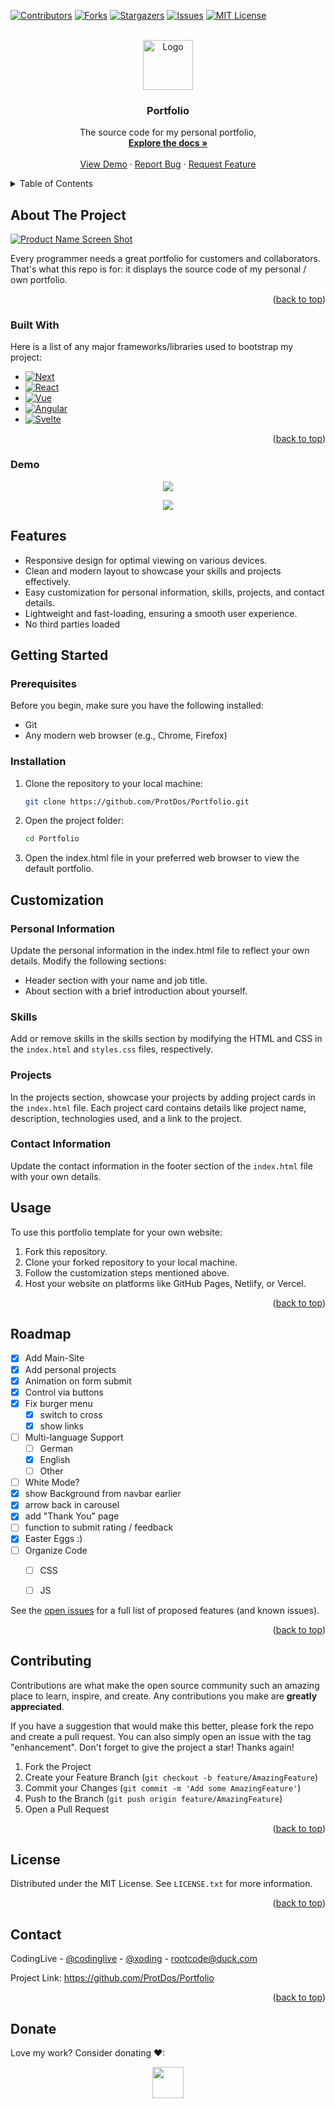 <a name="readme-top"></a>
[![Contributors][contributors-shield]][contributors-url]
[![Forks][forks-shield]][forks-url]
[![Stargazers][stars-shield]][stars-url]
[![Issues][issues-shield]][issues-url]
[![MIT License][license-shield]][license-url]

<br />
<div align="center">
  <a href="https://github.com/ProtDos/Portfolio">
    <img src="https://portfolio.protdos.com/IMG_5452.png" alt="Logo" width="80" height="80">

  </a>

  <h3 align="center">Portfolio</h3>

  <p align="center">
    The source code for my personal portfolio,
    <br />
    <a href="https://github.com/ProtDos/Portfolio"><strong>Explore the docs »</strong></a>
    <br />
    <br />
    <a href="https://portfolio.protdos.com">View Demo</a>
    ·
    <a href="https://github.com/ProtDos/Portfolio/issues">Report Bug</a>
    ·
    <a href="https://github.com/ProtDos/Portfolio/issues">Request Feature</a>
  </p>
</div>



<!-- TABLE OF CONTENTS -->
<details>
  <summary>Table of Contents</summary>
  <ol>
    <li>
      <a href="#about-the-project">About The Project</a>
      <ul>
        <li><a href="#built-with">Built With</a></li>
      </ul>
    </li>
    <li><a href="#usage">Usage</a></li>
    <li><a href="#roadmap">Roadmap</a></li>
    <li><a href="#contributing">Contributing</a></li>
    <li><a href="#license">License</a></li>
    <li><a href="#contact">Contact</a></li>
  </ol>
</details>



<!-- ABOUT THE PROJECT -->
## About The Project

[![Product Name Screen Shot][product-screenshot]](https://github.com/ProtDos/Portfolio)

Every programmer needs a great portfolio for customers and collaborators. That's what this repo is for: it displays the source code of my personal /  own portfolio.

<p align="right">(<a href="#readme-top">back to top</a>)</p>



### Built With

Here is a list of any major frameworks/libraries used to bootstrap my project:

* [![Next][Next.js]][Next-url]
* [![React][React.js]][React-url]
* [![Vue][Vue.js]][Vue-url]
* [![Angular][Angular.io]][Angular-url]
* [![Svelte][Svelte.dev]][Svelte-url]

<p align="right">(<a href="#readme-top">back to top</a>)</p>


### Demo

<div align="center">
  <img src="https://github.com/ProtDos/Portfolio/assets/69071809/0fde85e0-5a2c-4a4d-909a-d1e73d6231e3">
  <div><p></p></div>
  <img src="https://github.com/ProtDos/Portfolio/assets/69071809/c3e3695d-11bd-4c84-b215-4aa6308296bb">
</div>

## Features

* Responsive design for optimal viewing on various devices.
* Clean and modern layout to showcase your skills and projects effectively.
* Easy customization for personal information, skills, projects, and contact details.
* Lightweight and fast-loading, ensuring a smooth user experience.
* No third parties loaded

## Getting Started
### Prerequisites

Before you begin, make sure you have the following installed:

* Git
* Any modern web browser (e.g., Chrome, Firefox)

### Installation

1. Clone the repository to your local machine:
   ```bash
   git clone https://github.com/ProtDos/Portfolio.git
   ```
2. Open the project folder:
   ```bash
   cd Portfolio
    ```
3. Open the index.html file in your preferred web browser to view the default portfolio.


## Customization
### Personal Information

Update the personal information in the index.html file to reflect your own details. Modify the following sections:

* Header section with your name and job title.
* About section with a brief introduction about yourself.

### Skills
Add or remove skills in the skills section by modifying the HTML and CSS in the `index.html` and `styles.css` files, respectively.

### Projects
In the projects section, showcase your projects by adding project cards in the `index.html` file. Each project card contains details like project name, description, technologies used, and a link to the project.

### Contact Information
Update the contact information in the footer section of the `index.html` file with your own details.


## Usage

To use this portfolio template for your own website:

1. Fork this repository.
2. Clone your forked repository to your local machine.
3. Follow the customization steps mentioned above.
4. Host your website on platforms like GitHub Pages, Netlify, or Vercel.


<p align="right">(<a href="#readme-top">back to top</a>)</p>



<!-- ROADMAP -->
## Roadmap

- [x] Add Main-Site
- [x] Add personal projects
- [x] Animation on form submit
- [X] Control via buttons
- [X] Fix burger menu
  - [X] switch to cross
  - [X] show links
- [ ] Multi-language Support
    - [ ] German
    - [X] English
    - [ ] Other
- [ ] White Mode?
- [X] show Background from navbar earlier
- [X] arrow back in carousel
- [X] add "Thank You" page
- [ ] function to submit rating / feedback
- [X] Easter Eggs :)
- [ ] Organize Code
  - [ ] CSS
  - [ ] JS
    

See the [open issues](https://github.com/ProtDos/Portfolio/issues) for a full list of proposed features (and known issues).

<p align="right">(<a href="#readme-top">back to top</a>)</p>



<!-- CONTRIBUTING -->
## Contributing

Contributions are what make the open source community such an amazing place to learn, inspire, and create. Any contributions you make are **greatly appreciated**.

If you have a suggestion that would make this better, please fork the repo and create a pull request. You can also simply open an issue with the tag "enhancement".
Don't forget to give the project a star! Thanks again!

1. Fork the Project
2. Create your Feature Branch (`git checkout -b feature/AmazingFeature`)
3. Commit your Changes (`git commit -m 'Add some AmazingFeature'`)
4. Push to the Branch (`git push origin feature/AmazingFeature`)
5. Open a Pull Request

<p align="right">(<a href="#readme-top">back to top</a>)</p>



<!-- LICENSE -->
## License

Distributed under the MIT License. See `LICENSE.txt` for more information.

<p align="right">(<a href="#readme-top">back to top</a>)</p>



<!-- CONTACT -->
## Contact

CodingLive - [@codinglive](https://discord.com/users/786495827827752990) - [@xoding](https://t.me/xoding) - rootcode@duck.com

Project Link: https://github.com/ProtDos/Portfolio

<p align="right">(<a href="#readme-top">back to top</a>)</p>


## Donate
Love my work? Consider donating ❤:

<div align="center">
<a href="https://www.paypal.com/paypalme/xoding"><img src="https://img.shields.io/badge/PayPal-000000?style=for-the-badge&logo=paypal&logoColor=white" height="50"/></a>
</div>



<!-- MARKDOWN LINKS & IMAGES -->
<!-- https://www.markdownguide.org/basic-syntax/#reference-style-links -->
[contributors-shield]: https://img.shields.io/github/contributors/ProtDos/Portfolio.svg?style=for-the-badge
[contributors-url]: https://github.com//ProtDos/Portfolio/graphs/contributors

[forks-shield]: https://img.shields.io/github/forks/ProtDos/Portfolio.svg?style=for-the-badge
[forks-url]: https://github.com/ProtDos/Portfolio/network/members

[stars-shield]: https://img.shields.io/github/stars/ProtDos/Portfolio.svg?style=for-the-badge
[stars-url]: https://github.com/ProtDos/Portfolio/stargazers

[issues-shield]: https://img.shields.io/github/issues/ProtDos/Portfolio.svg?style=for-the-badge
[issues-url]: https://github.com/ProtDos/Portfolio/issues

[license-shield]: https://img.shields.io/github/license/ProtDos/Portfolio.svg?style=for-the-badge
[license-url]: https://github.com/ProtDos/Portfolio/blob/master/LICENSE.txt

[linkedin-shield]: https://img.shields.io/badge/-LinkedIn-black.svg?style=for-the-badge&logo=linkedin&colorB=555
[linkedin-url]: https://linkedin.com/in/othneildrew

[product-screenshot]: https://portfolio.protdos.com/_astro/wordmark.svg

[PayPal]: https://img.shields.io/badge/PayPal-000000?style=for-the-badge&logo=paypal&logoColor=white
[PayPal-url]: paypal.me/xoding



[Next.js]: https://img.shields.io/badge/astro-000000?style=for-the-badge&logo=astro&logoColor=white
[Next-url]: https://nextjs.org/

[React.js]: https://img.shields.io/badge/vercel-20232A?style=for-the-badge&logo=vercel&logoColor=61DAFB
[React-url]: https://reactjs.org/

[Vue.js]: https://img.shields.io/badge/html-35495E?style=for-the-badge&logo=html5&logoColor=4FC08D
[Vue-url]: https://vuejs.org/

[Angular.io]: https://img.shields.io/badge/JavaScript-DD0031?style=for-the-badge&logo=javascript&logoColor=white
[Angular-url]: https://angular.io/

[Svelte.dev]: https://img.shields.io/badge/CSS-4A4A55?style=for-the-badge&logo=css3&logoColor=FF3E00
[Svelte-url]: https://svelte.dev/


